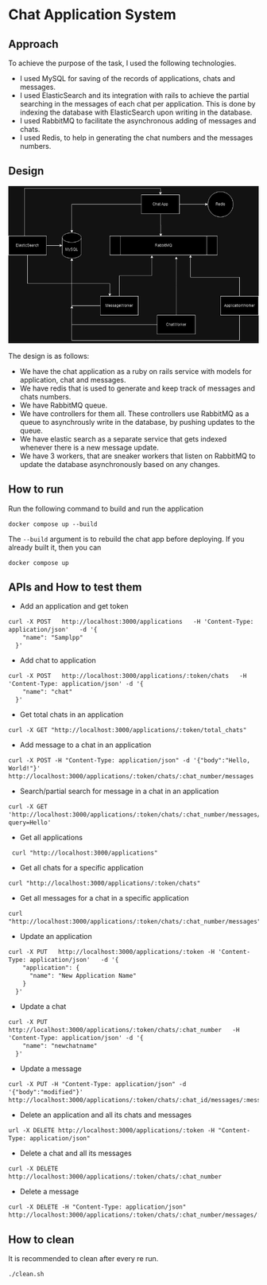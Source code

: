 
# Chat Application System
## Approach
To achieve the purpose of the task, I used the following technologies.
 - I used MySQL for saving of the records of applications, chats and messages.
 - I used ElasticSearch and its integration with rails to achieve the partial searching in the messages of each chat per application. This is done by indexing the database with ElasticSearch upon writing in the database.
 - I used RabbitMQ to facilitate the asynchronous adding of messages and chats.
 - I used Redis, to help in generating the chat numbers and the messages numbers.

## Design
![alt text](chat-system.jpg "Overall Design")

The design is as follows:
- We have the chat application as a ruby on rails service with models for application, chat and messages.
- We have redis that is used to generate and keep track of messages and chats numbers.
- We have RabbitMQ queue.
- We have controllers for them all. These controllers use RabbitMQ as a queue to asynchrously write in the database, by pushing updates to the queue.
- We have elastic search as a separate service that gets indexed whenever there is a new message update.
- We have 3 workers, that are sneaker workers that listen on RabbitMQ to update the database asynchronously based on any changes.

## How to run
Run the following command to build and run the application

    docker compose up --build
The `--build` argument is to rebuild the chat app before deploying. If you already built it, then you can

    docker compose up

## APIs and How to test them

 - Add an application and get token
```
curl -X POST   http://localhost:3000/applications   -H 'Content-Type: application/json'   -d '{
    "name": "Samplpp"
  }'
  ```

- Add chat to application
```
curl -X POST   http://localhost:3000/applications/:token/chats   -H 'Content-Type: application/json' -d '{
    "name": "chat"
  }'
```

- Get total chats in an application
```
curl -X GET "http://localhost:3000/applications/:token/total_chats"
```

- Add message to a chat in an application
```
curl -X POST -H "Content-Type: application/json" -d '{"body":"Hello, World!"}' http://localhost:3000/applications/:token/chats/:chat_number/messages
```

- Search/partial search for message in a chat in an application
```
curl -X GET 'http://localhost:3000/applications/:token/chats/:chat_number/messages/search?query=Hello'
```

- Get all applications
```
 curl "http://localhost:3000/applications"
```

- Get all chats for a specific application
```
curl "http://localhost:3000/applications/:token/chats"
```

- Get all messages for a chat in a specific application
```
curl "http://localhost:3000/applications/:token/chats/:chat_number/messages"
```

- Update an application
```
curl -X PUT   http://localhost:3000/applications/:token -H 'Content-Type: application/json'   -d '{
    "application": {
      "name": "New Application Name"
    }
  }'
```

- Update a chat
```
curl -X PUT  http://localhost:3000/applications/:token/chats/:chat_number   -H 'Content-Type: application/json' -d '{
    "name": "newchatname"
  }'
```

- Update a message
```
curl -X PUT -H "Content-Type: application/json" -d '{"body":"modified"}' http://localhost:3000/applications/:token/chats/:chat_id/messages/:message_number
```

- Delete an application and all its chats and messages
```
url -X DELETE http://localhost:3000/applications/:token -H "Content-Type: application/json"
```

- Delete a chat and all its messages
```
curl -X DELETE http://localhost:3000/applications/:token/chats/:chat_number
```

- Delete a message
```
curl -X DELETE -H "Content-Type: application/json" http://localhost:3000/applications/:token/chats/:chat_number/messages/:message_number
```
## How to clean
It is recommended to clean after every re run.

    ./clean.sh
